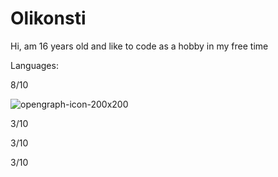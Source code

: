 

# Olikonsti

Hi, am 16 years old and like to code as a hobby in my free time

Languages:



8/10

![opengraph-icon-200x200](https://user-images.githubusercontent.com/68354546/116528607-535ff080-a8dc-11eb-974a-e8388c818991.png)

3/10


3/10


3/10
